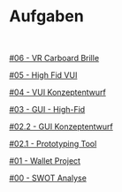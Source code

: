 # Aufgaben

&nbsp;

<a href="https://github.com/milena-sagert/IFD-WiSe20-21/blob/main/05%20-%20High%20Fid%20VUI/5%20-%20High%20Fid%20VUI.md.md" target="_blank">#06 - VR Carboard Brille </a> <br>


<a href="https://github.com/milena-sagert/IFD-WiSe20-21/blob/main/05%20-%20High%20Fid%20VUI/5%20-%20High%20Fid%20VUI.md" target="_blank">#05 - High Fid VUI </a> <br>


<a href="https://github.com/milena-sagert/IFD-WiSe20-21/blob/main/04%20-%20VUI/4%20-%20VUI.md" target="_blank">#04 - VUI Konzeptentwurf</a> <br>


<a href="https://github.com/milena-sagert/IFD-WiSe20-21/blob/main/03-GUI%20/03%20-%20GUI.md" target="_blank">#03 - GUI - High-Fid</a> <br>


<a href="https://github.com/milena-sagert/IFD-WiSe20-21/blob/main/02-%20Prototyping-Tool/2.2%20-%20Konzeptentwurf.md" target="_blank">#02.2 - GUI Konzeptentwurf</a> <br>


<a href="https://github.com/milena-sagert/IFD-WiSe20-21/blob/main/02-%20Prototyping-Tool/2.1%20-%20Prototyping%20Tool.md" target="_blank">#02.1 - Prototyping Tool</a> <br>


<a href="01-Wallet-Project/html-template/index.html" target="_blank">#01 - Wallet Project</a> <br>


<a href="https://raw.githubusercontent.com/milena-sagert/IFD-WiSe20-21/main/SWOT%20/SWOT-Analyse.png" target="_blank">#00 - SWOT Analyse</a> <br>

&nbsp;



